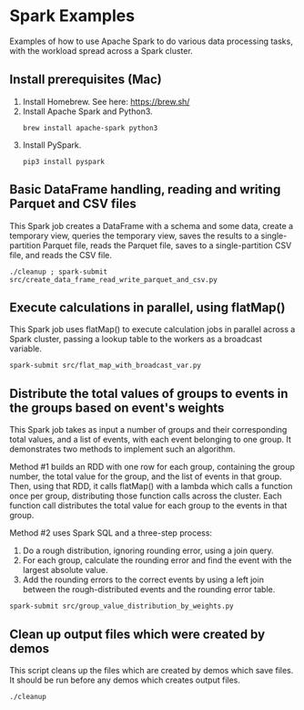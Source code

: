 # Spark Examples
Examples of how to use Apache Spark to do various data processing tasks, with the workload spread across a Spark cluster.

## Install prerequisites (Mac)

1. Install Homebrew.  See here: https://brew.sh/
2. Install Apache Spark and Python3.
   ```console
   brew install apache-spark python3
   ```
3. Install PySpark.
   ```console
   pip3 install pyspark
   ```

## Basic DataFrame handling, reading and writing Parquet and CSV files
This Spark job creates a DataFrame with a schema and some data, create a temporary view, queries the temporary view, saves the results to a single-partition Parquet file, reads the Parquet file, saves to a single-partition CSV file, and reads the CSV file.
```console
./cleanup ; spark-submit src/create_data_frame_read_write_parquet_and_csv.py
```

## Execute calculations in parallel, using flatMap()
This Spark job uses flatMap() to execute calculation jobs in parallel across a Spark cluster, passing a lookup table to the workers as a broadcast variable.
```console
spark-submit src/flat_map_with_broadcast_var.py
```

## Distribute the total values of groups to events in the groups based on event's weights
This Spark job takes as input a number of groups and their corresponding total values, and a list of events, with each event belonging to one group.  It demonstrates two methods to implement such an algorithm.

Method #1 builds an RDD with one row for each group, containing the group number, the total value for the group, and the list of events in that group.  Then, using that RDD, it calls flatMap() with a lambda which calls a function once per group, distributing those function calls across the cluster.  Each function call distributes the total value for each group to the events in that group.

Method #2 uses Spark SQL and a three-step process:
  1. Do a rough distribution, ignoring rounding error, using a join query.
  2. For each group, calculate the rounding error and find the event with the largest absolute value.
  3. Add the rounding errors to the correct events by using a left join between the rough-distributed events and the rounding error table.

```console
spark-submit src/group_value_distribution_by_weights.py
```

## Clean up output files which were created by demos
This script cleans up the files which are created by demos which save files.  It should be run before any demos which creates output files.
```console
./cleanup
```

